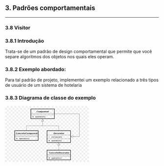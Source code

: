 ## 3. Padrões comportamentais

---

### 3.8 Visitor

### 3.8.1 Introdução 

Trata-se de um padrão de design comportamental que permite que você separe algoritmos dos objetos nos quais eles operam.

### 3.8.2 Exemplo abordado:

Para tal padrão de projeto, implementei um exemplo relacionado a três tipos de usuário de um sistema de hotelaria

### 3.8.3 Diagrama de classe do exemplo

![img.png](img.png)